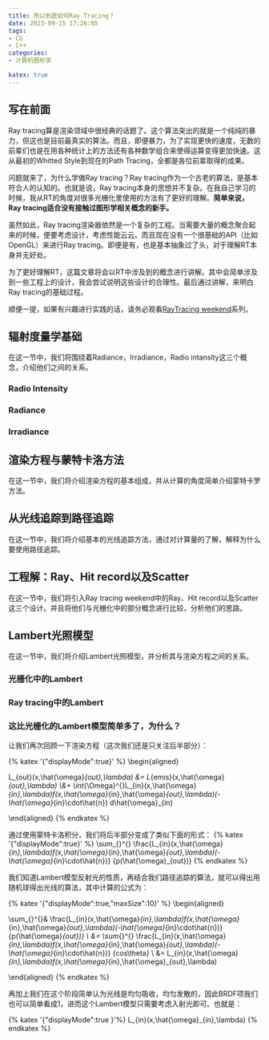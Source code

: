 ```yaml
---
title: 所以到底如何Ray Tracing？
date: 2023-09-15 17:26:05
tags:
- CG
- C++
categories:
- 计算机图形学

katex: true
---
```

## 写在前面

Ray tracing算是渲染领域中很经典的话题了。这个算法突出的就是一个纯纯的暴力，但这也是目前最真实的算法。而且，即便暴力，为了实现更快的速度，无数的前辈们也是在用各种统计上的方法还有各种数学组合来使得运算变得更加快速。这从最初的Whitted Style到现在的Path Tracing，全都是各位前辈取得的成果。

问题就来了，为什么学做Ray tracing？Ray tracing作为一个古老的算法，是基本符合人的认知的。也就是说，Ray tracing本身的思想并不复杂。在我自己学习的时候，我从RT的角度对很多光栅化里使用的方法有了更好的理解。**简单来说，Ray tracing适合没有接触过图形学相关概念的新手。**

虽然如此，Ray tracing渲染器依然是一个复杂的工程。当需要大量的概念聚合起来的时候，便要考虑设计，考虑性能云云。而且现在没有一个很基础的API（比如OpenGL）来进行Ray tracing。即便是有，也是基本抽象过了头，对于理解RT本身并无好处。

为了更好理解RT，这篇文章将会以RT中涉及到的概念进行讲解。其中会简单涉及到一些工程上的设计，我会尝试说明这些设计的合理性。最后通过讲解，来明白Ray tracing的基础过程。

顺便一提，如果有兴趣进行实践的话，请务必观看[RayTracing weekend](https://raytracing.github.io/)系列。

<!-- toc -->

## 辐射度量学基础

在这一节中，我们将围绕着Radiance，Irradiance，Radio intansity这三个概念，介绍他们之间的关系。

### Radio Intensity

### Radiance

### Irradiance

## 渲染方程与蒙特卡洛方法

在这一节中，我们将介绍渲染方程的基本组成，并从计算的角度简单介绍蒙特卡罗方法。

## 从光线追踪到路径追踪

在这一节中，我们将介绍基本的光线追踪方法，通过对计算量的了解，解释为什么要使用路径追踪。

## 工程解：Ray、Hit record以及Scatter

在这一节中，我们将引入Ray tracing weekend中的Ray、Hit record以及Scatter这三个设计。并且将他们与光栅化中的部分概念进行比较，分析他们的思路。

## Lambert光照模型

在这一节中，我们将介绍Lambert光照模型，并分析其与渲染方程之间的关系。

### 光栅化中的Lambert

### Ray tracing中的Lambert

### 这比光栅化的Lambert模型简单多了，为什么？

让我们再次回顾一下渲染方程（这次我们还是只关注后半部分）：

{% katex '{"displayMode":true}' %}
\begin{aligned}

L_{out}(x,\hat{\omega}_{out},\lambda) &= L_{emis}(x,\hat{\omega}_{out},\lambda) \\&+ \int_{\Omega}^{}L_{in}(x,\hat{\omega}_{in},\lambda)f(x,\hat{\omega}_{in},\hat{\omega}_{out},\lambda)(-\hat{\omega}_{in}\cdot\hat{n}) d\hat{\omega}_{in}

\end{aligned}
{% endkatex %}

通过使用蒙特卡洛积分，我们将后半部分变成了类似下面的形式：
{% katex '{"displayMode":true}' %}
\sum_{}^{}
\frac{L_{in}(x,\hat{\omega}_{in},\lambda)f(x,\hat{\omega}_{in},\hat{\omega}_{out},\lambda)(-\hat{\omega}_{in}\cdot\hat{n})}
{p(\hat{\omega}_{out})}
{% endkatex %}

我们知道Lambert模型反射光的性质，再结合我们路径追踪的算法，就可以得出用随机球得出光线的算法，其中计算的公式为：

{% katex '{"displayMode":true,"maxSize":10}' %}
\begin{aligned}

\sum_{}^{}&
\frac{L_{in}(x,\hat{\omega}_{in},\lambda)f(x,\hat{\omega}_{in},\hat{\omega}_{out},\lambda)(-\hat{\omega}_{in}\cdot\hat{n})}
{p(\hat{\omega}_{out})}  \\
&= \sum_{}^{}
\frac{L_{in}(x,\hat{\omega}_{in},\lambda)f(x,\hat{\omega}_{in},\hat{\omega}_{out},\lambda)(-\hat{\omega}_{in}\cdot\hat{n})}
{cos\theta}  \\
&= L_{in}(x,\hat{\omega}_{in},\lambda)f(x,\hat{\omega}_{in},\hat{\omega}_{out},\lambda)

\end{aligned}
{% endkatex %}

再加上我们在这个阶段简单认为光线是均匀吸收，均匀发散的，因此BRDF项我们也可以简单看成1，进而这个Lambert模型只需要考虑入射光即可。也就是：

{% katex '{"displayMode":true }'%}
L_{in}(x,\hat{\omega}_{in},\lambda)
{% endkatex %}
